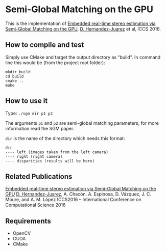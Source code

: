 # Semi-Global Matching on the GPU

This is the implementation of [Embedded real-time stereo estimation via Semi-Global Matching on the GPU](http://www.sciencedirect.com/science/article/pii/S1877050916306561), [D. Hernandez-Juarez](http://www.cvc.uab.es/people/dhernandez/) et al, ICCS 2016.

## How to compile and test

Simply use CMake and target the output directory as "build". In command line this would be (from the project root folder):

```
mkdir build
cd build
cmake ..
make
```

## How to use it

Type: `./sgm dir p1 p2`

The arguments `p1` and `p2` are semi-global matching parameters, for more information read the SGM paper.

`dir` is the name of the directory which needs this format:

```
dir
---- left (images taken from the left camera)
---- right (right camera)
---- disparities (results will be here)
```

## Related Publications

[Embedded real-time stereo estimation via Semi-Global Matching on the GPU](http://www.sciencedirect.com/science/article/pii/S1877050916306561)
[D. Hernandez-Juarez](http://www.cvc.uab.es/people/dhernandez/), A. Chacón, A. Espinosa, D. Vázquez, J. C. Moure, and A. M. López
ICCS2016 – International Conference on Computational Science 2016

## Requirements

- OpenCV
- CUDA
- CMake
